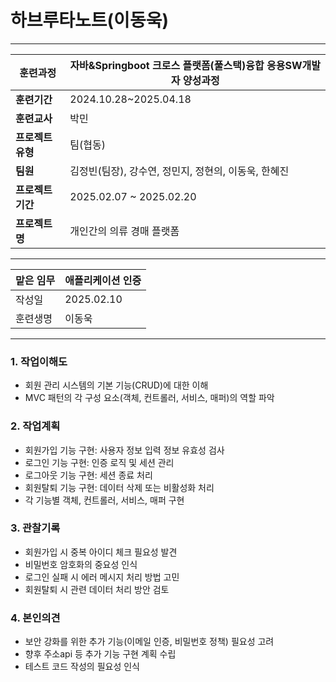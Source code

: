 
# 하브루타노트(이동욱)

---

| **훈련과정** | 자바&Springboot 크로스 플랫폼(풀스택)융합 응용SW개발자 양성과정 |
| --- | --- |
| **훈련기간** | 2024.10.28~2025.04.18 |
| **훈련교사** | 박민 |
| **프로젝트 유형** | 팀(협동) |
| **팀원** | 김정빈(팀장), 강수연, 정민지, 정현의, 이동욱, 한혜진 |
| **프로젝트 기간** | 2025.02.07 ~ 2025.02.20 |
| **프로젝트명** | 개인간의 의류 경매 플랫폼 |

---

| 맡은 임무 | 애플리케이션 인증  |
| ----- | ---------- |
| 작성일   | 2025.02.10 |
| 훈련생명  | 이동욱        |

---
### 1. 작업이해도

- 회원 관리 시스템의 기본 기능(CRUD)에 대한 이해
- MVC 패턴의 각 구성 요소(객체, 컨트롤러, 서비스, 매퍼)의 역할 파악

### 2. 작업계획

- 회원가입 기능 구현: 사용자 정보 입력 정보 유효성 검사
- 로그인 기능 구현: 인증 로직 및 세션 관리
- 로그아웃 기능 구현: 세션 종료 처리
- 회원탈퇴 기능 구현: 데이터 삭제 또는 비활성화 처리
- 각 기능별 객체, 컨트롤러, 서비스, 매퍼 구현

### 3. 관찰기록

- 회원가입 시 중복 아이디 체크 필요성 발견
- 비밀번호 암호화의 중요성 인식
- 로그인 실패 시 에러 메시지 처리 방법 고민
- 회원탈퇴 시 관련 데이터 처리 방안 검토

### 4. 본인의견

- 보안 강화를 위한 추가 기능(이메일 인증, 비밀번호 정책) 필요성 고려
- 향후 주소api 등 추가 기능 구현 계획 수립
- 테스트 코드 작성의 필요성 인식
